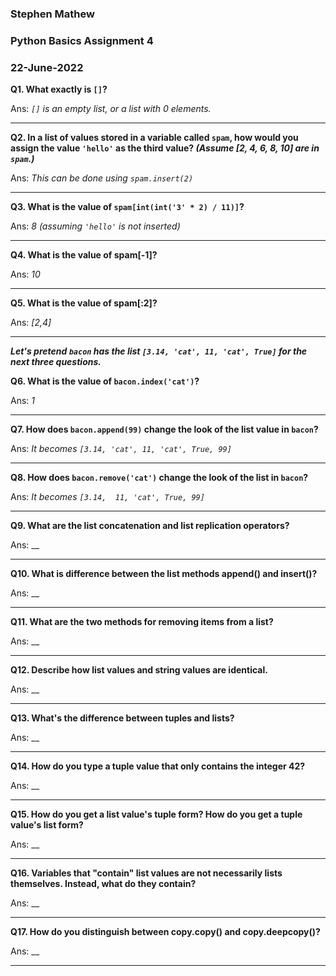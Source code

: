 ### Stephen Mathew
### Python Basics Assignment 4
### 22-June-2022

**Q1. What exactly is `[]`?**

Ans: _`[]` is an empty list, or a list with 0 elements._ 

- - - 

**Q2. In a list of values stored in a variable called `spam`, how would you assign the value `'hello'` as the third value? _(Assume [2, 4, 6, 8, 10] are in `spam`.)_**

Ans: _This can be done using `spam.insert(2)`_ 

- - - 

**Q3. What is the value of `spam[int(int('3' * 2) / 11)]`?**

Ans: _8 (assuming `'hello'` is not inserted)_ 

- - - 

**Q4. What is the value of spam[-1]?**

Ans: _10_ 

- - - 

**Q5. What is the value of spam[:2]?**

Ans: _[2,4]_ 

- - - 

**_Let's pretend `bacon` has the list `[3.14, 'cat', 11, 'cat', True]` for the next three questions._**

**Q6. What is the value of `bacon.index('cat')`?**

Ans: _1_ 

- - - 

**Q7. How does `bacon.append(99)` change the look of the list value in `bacon`?**

Ans: _It becomes `[3.14, 'cat', 11, 'cat', True, 99]`_ 

- - - 

**Q8. How does `bacon.remove('cat')` change the look of the list in `bacon`?**

Ans: _It becomes `[3.14,  11, 'cat', True, 99]`_ 

- - - 

**Q9. What are the list concatenation and list replication operators?**

Ans: __ 

- - - 

**Q10. What is difference between the list methods append() and insert()?**

Ans: __ 

- - - 

**Q11. What are the two methods for removing items from a list?**

Ans: __ 

- - - 

**Q12. Describe how list values and string values are identical.**

Ans: __ 

- - - 

**Q13. What's the difference between tuples and lists?**

Ans: __ 

- - - 

**Q14. How do you type a tuple value that only contains the integer 42?**

Ans: __ 

- - - 

**Q15. How do you get a list value's tuple form? How do you get a tuple value's list form?**

Ans: __ 

- - - 

**Q16. Variables that "contain" list values are not necessarily lists themselves. Instead, what do they contain?**

Ans: __ 

- - - 

**Q17. How do you distinguish between copy.copy() and copy.deepcopy()?**

Ans: __ 

- - - 


